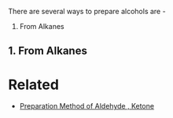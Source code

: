 There are several ways to prepare alcohols are -
1. From Alkanes

## 1. From Alkanes


# Related 
- [Preparation Method of Aldehyde , Ketone](Preparation%20Method%20of%20Aldehyde%20,%20Ketone.md) 
